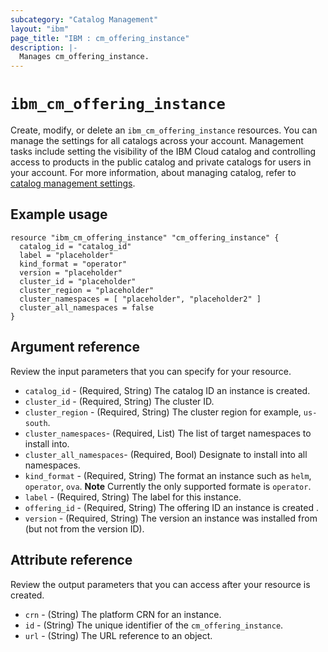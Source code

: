 ```yaml
---
subcategory: "Catalog Management"
layout: "ibm"
page_title: "IBM : cm_offering_instance"
description: |-
  Manages cm_offering_instance.
---
```


# `ibm_cm_offering_instance`

Create, modify, or delete an `ibm_cm_offering_instance` resources. You can manage the settings for all catalogs across your account. Management tasks include setting the visibility of the IBM Cloud catalog and controlling access to products in the public catalog and private catalogs for users in your account. For more information, about managing catalog, refer to [catalog management settings](https://cloud.ibm.com/docs/account?topic=account-account-getting-started).


## Example usage

```
resource "ibm_cm_offering_instance" "cm_offering_instance" {
  catalog_id = "catalog_id"
  label = "placeholder"
  kind_format = "operator"
  version = "placeholder"
  cluster_id = "placeholder"
  cluster_region = "placeholder"
  cluster_namespaces = [ "placeholder", "placeholder2" ]
  cluster_all_namespaces = false
}
```

## Argument reference
Review the input parameters that you can specify for your resource. 

- `catalog_id` - (Required, String) The catalog ID an instance  is created.
- `cluster_id` - (Required, String) The cluster ID.
- `cluster_region` - (Required, String) The cluster region for example, `us-south`.
- `cluster_namespaces`- (Required, List) The list of target namespaces to install into.
- `cluster_all_namespaces`- (Required, Bool) Designate to install into all namespaces.
- `kind_format` - (Required, String) The format an instance such as `helm`, `operator`, `ova`. **Note** Currently the only supported formate is `operator`.
- `label` - (Required, String) The label for this instance.
- `offering_id` - (Required, String) The offering ID an instance is created .
- `version` - (Required, String) The version an instance was installed from (but not from the version ID).


## Attribute reference
Review the output parameters that you can access after your resource is created. 

- `crn` - (String) The platform CRN for an instance.
- `id` - (String) The unique identifier of the `cm_offering_instance`.
- `url` - (String) The URL reference to an object.



